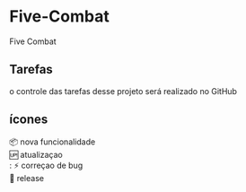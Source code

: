 # Five-Combat

Five Combat

## Tarefas

 o controle das tarefas desse projeto será realizado no GitHub

 ## ícones

:package: nova funcionalidade <br>
:up: atualizaçao <br>
: :zap: correçao de bug <br>
:checkered_flag:  release <br>